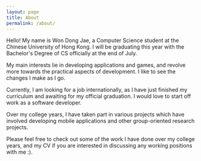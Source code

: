 ```yaml
---
layout: page
title: About
permalink: /about/
---
```

Hello! My name is Won Dong Jae, a Computer Science student at the Chinese
University of Hong Kong. I will be graduating this year with the Bachelor's
Degree of CS officially at the end of July.

My main interests lie in developing applications and games, and revolve
more towards the practical aspects of development. I like to see the changes
I make as I go.

Currently, I am looking for a job internationally, as I have just
finished my curriculum and awaiting for my official graduation. I would
love to start off work as a software developer.

Over my college years, I have taken part in various projects which have
involved developing mobile applications and other group-oriented research projects.

Please feel free to check out some of the work I have done over my college
years, and my CV if you are interested in discussing any working positions
with me :).
